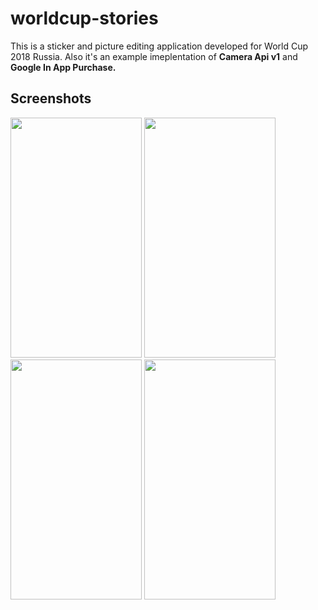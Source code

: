 # worldcup-stories
This is a sticker and picture editing application developed for World Cup 2018 Russia. 
Also it's an example imeplentation of <b>Camera Api v1</b> and <b>Google In App Purchase.</b>

## Screenshots
<img src="https://github.com/savepopulation/worldcup-stories/blob/master/art/wc_stories_ss1.png"
height="384" width="210">
<img src="https://github.com/savepopulation/worldcup-stories/blob/master/art/wc_stories_ss2.png"
height="384" width="210">
<img src="https://github.com/savepopulation/worldcup-stories/blob/master/art/wc_stories_ss3.png"
height="384" width="210">
<img src="https://github.com/savepopulation/worldcup-stories/blob/master/art/wc_stories_ss4.png"
height="384" width="210">
